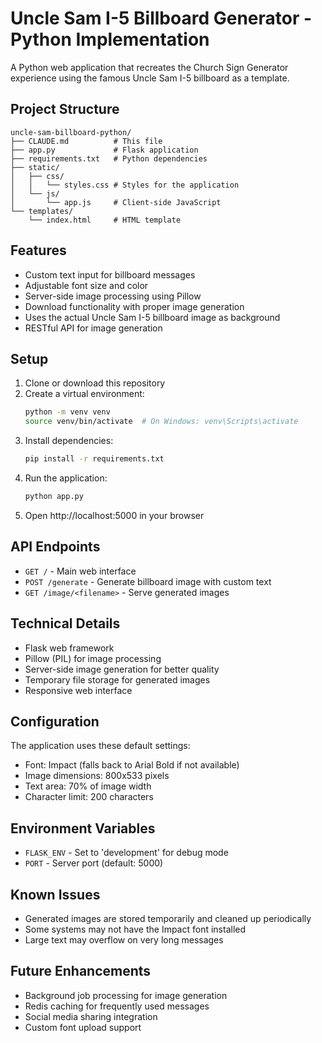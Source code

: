 # Uncle Sam I-5 Billboard Generator - Python Implementation

A Python web application that recreates the Church Sign Generator experience using the famous Uncle Sam I-5 billboard as a template.

## Project Structure

```
uncle-sam-billboard-python/
├── CLAUDE.md          # This file
├── app.py             # Flask application
├── requirements.txt   # Python dependencies
├── static/
│   ├── css/
│   │   └── styles.css # Styles for the application
│   └── js/
│       └── app.js     # Client-side JavaScript
└── templates/
    └── index.html     # HTML template
```

## Features

- Custom text input for billboard messages
- Adjustable font size and color
- Server-side image processing using Pillow
- Download functionality with proper image generation
- Uses the actual Uncle Sam I-5 billboard image as background
- RESTful API for image generation

## Setup

1. Clone or download this repository
2. Create a virtual environment:
   ```bash
   python -m venv venv
   source venv/bin/activate  # On Windows: venv\Scripts\activate
   ```
3. Install dependencies:
   ```bash
   pip install -r requirements.txt
   ```
4. Run the application:
   ```bash
   python app.py
   ```
5. Open http://localhost:5000 in your browser

## API Endpoints

- `GET /` - Main web interface
- `POST /generate` - Generate billboard image with custom text
- `GET /image/<filename>` - Serve generated images

## Technical Details

- Flask web framework
- Pillow (PIL) for image processing
- Server-side image generation for better quality
- Temporary file storage for generated images
- Responsive web interface

## Configuration

The application uses these default settings:
- Font: Impact (falls back to Arial Bold if not available)
- Image dimensions: 800x533 pixels
- Text area: 70% of image width
- Character limit: 200 characters

## Environment Variables

- `FLASK_ENV` - Set to 'development' for debug mode
- `PORT` - Server port (default: 5000)

## Known Issues

- Generated images are stored temporarily and cleaned up periodically
- Some systems may not have the Impact font installed
- Large text may overflow on very long messages

## Future Enhancements

- Background job processing for image generation
- Redis caching for frequently used messages
- Social media sharing integration
- Custom font upload support
